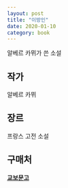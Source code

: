 ```yaml
---
layout: post
title: "이방인"
date: 2020-01-10
category: book
---
```


알베르 카뮈가 쓴 소설

## 작가
알베르 카뮈

## 장르
프랑스 고전 소설

## 구매처
**[교보문고](http://www.kyobobook.co.kr/product/detailViewKor.laf?ejkGb=KOR&mallGb=KOR&barcode=9788937443848&orderClick=LEa&Kc=)**